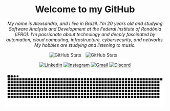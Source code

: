<h1 align="center">Welcome to my GitHub</h1>
<p align="center"> <i>  My name is Alexsandro, and I live in Brazil. I'm 20 years old and studying Software Analysis and Development at the Federal Institute of Rondônia (IFRO). I'm passionate about technology and deeply fascinated by automation, cloud computing, infrastructure, cybersecurity, and networks. My hobbies are studying and listening to music. </i></p>

<div align="center">


  
  <img
      aling="left"
      alt="GitHub Stats"
      height="200px"
      style="padding-right: 10px;"
      src="https://github-readme-stats.vercel.app/api?username=alexsandroocanha&show_icons=true&theme=radical"
  />
  <img
      aling="left"
      alt="GitHub Stats"
      height="195px"
      style="padding-right: 10px;"
      src="https://github-readme-stats.vercel.app/api/top-langs/?username=alexsandroocanha&size_weight=0.5&count_weight=0.5&theme=radical"
  />

</div>

<div align="center">
 
[![Linkedin](https://img.shields.io/badge/LinkedIn-0077B5?style=for-the-badge&logo=linkedin&logoColor=white)](https://www.linkedin.com/in/alexsandro-ocanha-rodrigues-77149a35b/)
[![Instagram](https://img.shields.io/badge/Instagram-E4405F?style=for-the-badge&logo=instagram&logoColor=white)](https://www.instagram.com/alexsandro.pcap/)
[![Gmail](https://img.shields.io/badge/Gmail-D14836?style=for-the-badge&logo=gmail&logoColor=white)](mailto:alexsandroocanha@gmail.com)
[![Discord](https://img.shields.io/badge/Discord-7289DA?style=for-the-badge&logo=discord&logoColor=white)](https://discord.com/users/alfacee.xps)

</div>






 <p align="center">
    <img src="https://raw.githubusercontent.com/alexsandroocanha/alexsandroocanha/output/snake.svg" alt="Snake animation" />
</p>

 


